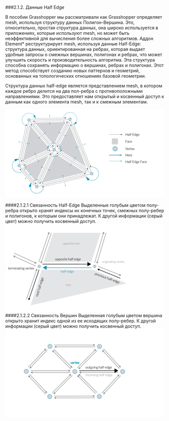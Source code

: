 ###2.1.2. Данные Half Edge

В пособии Grasshopper мы рассматривали как Grasshopper определяет mesh, используя структуру данных Полигон-Вершина. Это, относительно, простая структура данных, она широко используется в приложениях, которые используют mesh, но может быть неэффективной для вычисления более сложных алгоритмов. Аддон Element\* реструктурирует mesh, используя данные Half-Edge: структура данных, ориентированная на ребрах, которая выдает удобные запросы о смежных вершинах, полигонах и ребрах, что может улучшить скорость и производительность алгоритма. Эта структура способна сохранять информацию о вершинах, ребрах и полигонах. Этот метод способствует созданию новых паттернов и геометрий, основанных на топологических отношениях базовой геометрии.

Структура данных half-edge является представлением mesh, в котором каждое ребро делится на два пол-ребра с противоположными направлениями. Это предоставляет нам открытый и косвенный доступ к данным как одного элемента mesh, так и к смежным элементам.

![IMAGE](images/2-1-2/2-1-2_001_Half-Edge.png)

####2.1.2.1 Связанность Half-Edge
Выделенные голубым цветом полу-ребра открыто хранят индексы их конечных точек, смежных полу-ребер и полигонов, к которым они принадлежат. К другой информации (серый цвет) можно получить косвенный доступ.
![IMAGE](images/2-1-2/2-1-2_002_Half-Edge.png)
####2.1.2.2 Связанность Вершин
Выделенная голубым цветом вершина открыто хранит индекс одной из ее исходящих полу-ребер. К другой информации (серый цвет) можно получить косвенный доступ.
![IMAGE](images/2-1-2/2-1-2_003_Half-Edge.png)


